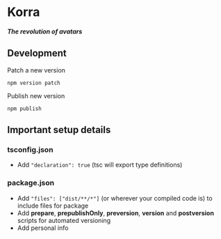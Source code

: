 # Korra

***The revolution of avatars***

## Development

Patch a new version

```
npm version patch
```

Publish new version

```
npm publish
```

## Important setup details 

### tsconfig.json
* Add `"declaration": true` (tsc will export type definitions)

### package.json
* Add `"files": ["dist/**/*"]` (or wherever your compiled code is) to include files for package
* Add **prepare**, **prepublishOnly**, **preversion**, **version** and **postversion** scripts for automated versioning
* Add personal info
